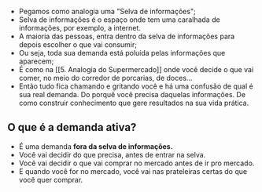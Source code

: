 - Pegamos como analogia uma "Selva de informações";
- Selva de informações é o espaço onde tem uma caralhada de informações, por exemplo, a internet.
- A maioria das pessoas, entra dentro da selva de informações para depois escolher o que vai consumir;
- Ou seja, toda sua demanda está poluída pelas informações que aparecem;
- É como na [[5. Analogia do Supermercado]] onde você decide o que vai comer, no meio do corredor de porcarias, de doces...
- Então tudo fica chamando e gritando você e há uma confusão de qual é sua real demanda. Do porquê você precisa daquelas informações. De como construir conhecimento que gere resultados na sua vida prática.

## O que é a demanda ativa?
- É uma demanda **fora da selva de informações.**
- Você vai decidir do que precisa, antes de entrar na selva.
- Você vai decidir o que vai comprar no mercado antes de ir pro mercado.
- E quando você for no mercado, você vai nas prateleiras certas do que você quer comprar.